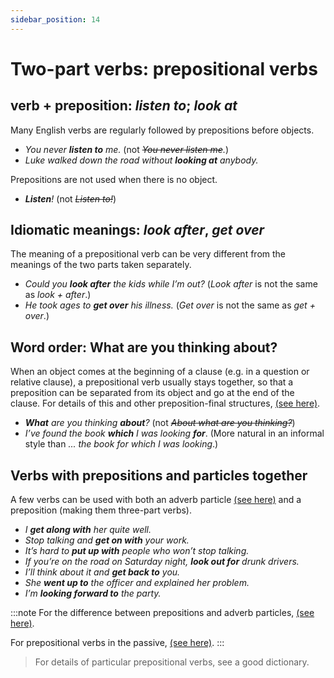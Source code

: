 ```yaml
---
sidebar_position: 14
---
```


# Two-part verbs: prepositional verbs

## verb + preposition: *listen to*; *look at*

Many English verbs are regularly followed by prepositions before objects.

- *You never **listen to** me.* (not *~~You never listen me~~.*)
- *Luke walked down the road without **looking at** anybody.*

Prepositions are not used when there is no object.

- ***Listen**!* (not *~~Listen to!~~*)

## Idiomatic meanings: *look after*, *get over*

The meaning of a prepositional verb can be very different from the meanings of the two parts taken separately.

- *Could you **look after** the kids while I’m out?* (*Look after* is not the same as *look + after*.)
- *He took ages to **get over** his illness.* (*Get over* is not the same as *get + over*.)

## Word order: What are you thinking about?

When an object comes at the beginning of a clause (e.g. in a question or relative clause), a prepositional verb usually stays together, so that a preposition can be separated from its object and go at the end of the clause. For details of this and other preposition-final structures, [(see here)](./../prepositions/prepositions-at-the-ends-of-clauses).

- ***What*** *are you thinking **about**?* (not *~~About what are you thinking?~~*)
- *I’ve found the book **which** I was looking **for***. (More natural in an informal style than *... the book for which I was looking*.)

## Verbs with prepositions and particles together

A few verbs can be used with both an adverb particle [(see here)](./two-part-verbs-phrasal-verbs) and a preposition (making them three-part verbs).

- *I **get along with** her quite well.*
- *Stop talking and **get on with** your work.*
- *It’s hard to **put up with** people who won’t stop talking.*
- *If you’re on the road on Saturday night, **look out for** drunk drivers.*
- *I’ll think about it and **get back to** you.*
- *She **went up to** the officer and explained her problem.*
- *I’m **looking forward to** the party.*

:::note
For the difference between prepositions and adverb particles, [(see here)](./../adverbs-and-adverbials/adverb-particles-up-down-back-away-etc).

For prepositional verbs in the passive, [(see here)](./../passives/verbs-with-prepositions-in-the-passive).
:::

> For details of particular prepositional verbs, see a good dictionary.
